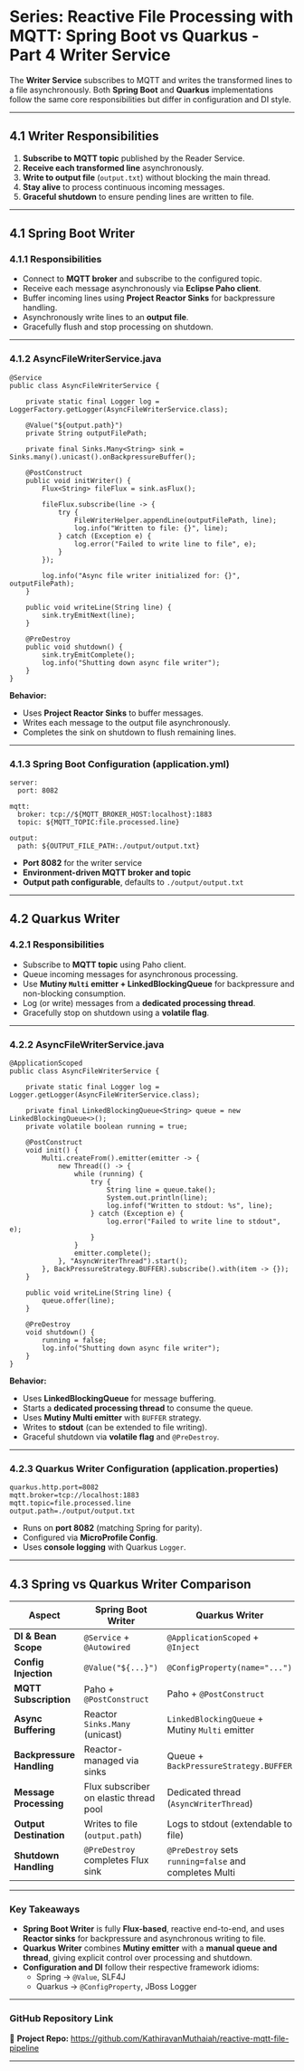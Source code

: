 # Series: Reactive File Processing with MQTT: Spring Boot vs Quarkus - Part 4 Writer Service

The **Writer Service** subscribes to MQTT and writes the transformed lines to a file asynchronously.
 Both **Spring Boot** and **Quarkus** implementations follow the same core responsibilities but differ in configuration and DI style.

------

## **4.1 Writer Responsibilities**

1. **Subscribe to MQTT topic** published by the Reader Service.
2. **Receive each transformed line** asynchronously.
3. **Write to output file** (`output.txt`) without blocking the main thread.
4. **Stay alive** to process continuous incoming messages.
5. **Graceful shutdown** to ensure pending lines are written to file.

------

## **4.1 Spring Boot Writer**

### **4.1.1 Responsibilities**

- Connect to **MQTT broker** and subscribe to the configured topic.
- Receive each message asynchronously via **Eclipse Paho client**.
- Buffer incoming lines using **Project Reactor Sinks** for backpressure handling.
- Asynchronously write lines to an **output file**.
- Gracefully flush and stop processing on shutdown.

------

### **4.1.2 AsyncFileWriterService.java**

```text
@Service
public class AsyncFileWriterService {

    private static final Logger log = LoggerFactory.getLogger(AsyncFileWriterService.class);

    @Value("${output.path}")
    private String outputFilePath;

    private final Sinks.Many<String> sink = Sinks.many().unicast().onBackpressureBuffer();

    @PostConstruct
    public void initWriter() {
        Flux<String> fileFlux = sink.asFlux();

        fileFlux.subscribe(line -> {
            try {
                FileWriterHelper.appendLine(outputFilePath, line);
                log.info("Written to file: {}", line);
            } catch (Exception e) {
                log.error("Failed to write line to file", e);
            }
        });

        log.info("Async file writer initialized for: {}", outputFilePath);
    }

    public void writeLine(String line) {
        sink.tryEmitNext(line);
    }

    @PreDestroy
    public void shutdown() {
        sink.tryEmitComplete();
        log.info("Shutting down async file writer");
    }
}
```

**Behavior:**

- Uses **Project Reactor Sinks** to buffer messages.
- Writes each message to the output file asynchronously.
- Completes the sink on shutdown to flush remaining lines.

------

### **4.1.3 Spring Boot Configuration (application.yml)**

```text
server:
  port: 8082

mqtt:
  broker: tcp://${MQTT_BROKER_HOST:localhost}:1883
  topic: ${MQTT_TOPIC:file.processed.line}

output:
  path: ${OUTPUT_FILE_PATH:./output/output.txt}
```

- **Port 8082** for the writer service
- **Environment-driven MQTT broker and topic**
- **Output path configurable**, defaults to `./output/output.txt`

------

## **4.2 Quarkus Writer**

### **4.2.1 Responsibilities**

- Subscribe to **MQTT topic** using Paho client.
- Queue incoming messages for asynchronous processing.
- Use **Mutiny `Multi` emitter + LinkedBlockingQueue** for backpressure and non-blocking consumption.
- Log (or write) messages from a **dedicated processing thread**.
- Gracefully stop on shutdown using a **volatile flag**.

------

### **4.2.2 AsyncFileWriterService.java**

```text
@ApplicationScoped
public class AsyncFileWriterService {

    private static final Logger log = Logger.getLogger(AsyncFileWriterService.class);

    private final LinkedBlockingQueue<String> queue = new LinkedBlockingQueue<>();
    private volatile boolean running = true;

    @PostConstruct
    void init() {
        Multi.createFrom().emitter(emitter -> {
            new Thread(() -> {
                while (running) {
                    try {
                        String line = queue.take();
                        System.out.println(line);
                        log.infof("Written to stdout: %s", line);
                    } catch (Exception e) {
                        log.error("Failed to write line to stdout", e);
                    }
                }
                emitter.complete();
            }, "AsyncWriterThread").start();
        }, BackPressureStrategy.BUFFER).subscribe().with(item -> {});
    }

    public void writeLine(String line) {
        queue.offer(line);
    }

    @PreDestroy
    void shutdown() {
        running = false;
        log.info("Shutting down async file writer");
    }
}
```

**Behavior:**

- Uses **LinkedBlockingQueue** for message buffering.
- Starts a **dedicated processing thread** to consume the queue.
- Uses **Mutiny Multi emitter** with `BUFFER` strategy.
- Writes to **stdout** (can be extended to file writing).
- Graceful shutdown via **volatile flag** and `@PreDestroy`.

------

### **4.2.3 Quarkus Writer Configuration (application.properties)**

```text
quarkus.http.port=8082
mqtt.broker=tcp://localhost:1883
mqtt.topic=file.processed.line
output.path=./output/output.txt
```

- Runs on **port 8082** (matching Spring for parity).
- Configured via **MicroProfile Config**.
- Uses **console logging** with Quarkus `Logger`.

------

## **4.3 Spring vs Quarkus Writer Comparison**

| Aspect                    | **Spring Boot Writer**                 | **Quarkus Writer**                                     |
| ------------------------- | -------------------------------------- | ------------------------------------------------------ |
| **DI & Bean Scope**       | `@Service` + `@Autowired`              | `@ApplicationScoped` + `@Inject`                       |
| **Config Injection**      | `@Value("${...}")`                     | `@ConfigProperty(name="...")`                          |
| **MQTT Subscription**     | Paho + `@PostConstruct`                | Paho + `@PostConstruct`                                |
| **Async Buffering**       | Reactor `Sinks.Many` (unicast)         | `LinkedBlockingQueue` + Mutiny `Multi` emitter         |
| **Backpressure Handling** | Reactor-managed via sinks              | Queue + `BackPressureStrategy.BUFFER`                  |
| **Message Processing**    | Flux subscriber on elastic thread pool | Dedicated thread (`AsyncWriterThread`)                 |
| **Output Destination**    | Writes to file (`output.path`)         | Logs to stdout (extendable to file)                    |
| **Shutdown Handling**     | `@PreDestroy` completes Flux sink      | `@PreDestroy` sets `running=false` and completes Multi |



------

### **Key Takeaways**

- **Spring Boot Writer** is fully **Flux-based**, reactive end-to-end, and uses **Reactor sinks** for backpressure and asynchronous writing to file.
- **Quarkus Writer** combines **Mutiny emitter** with a **manual queue and thread**, giving explicit control over processing and shutdown.
- **Configuration and DI** follow their respective framework idioms:
  - Spring → `@Value`, SLF4J
  - Quarkus → `@ConfigProperty`, JBoss Logger

------

### **GitHub Repository Link**

🔗 **Project Repo:**
 https://github.com/KathiravanMuthaiah/reactive-mqtt-file-pipeline

------

